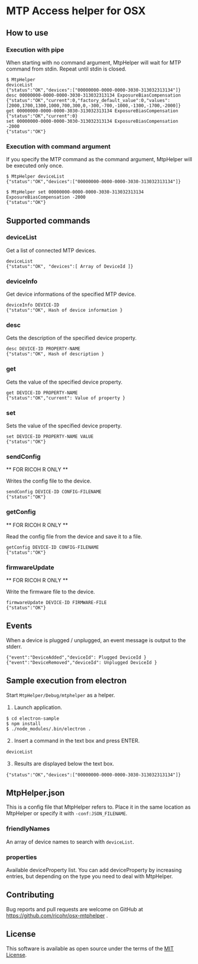 MTP Access helper for OSX
=========================

How to use
----------

### Execution with pipe

When starting with no command argument, MtpHelper will wait for MTP command from stdin.
Repeat until stdin is closed.

```
$ MtpHelper
deviceList
{"status":"OK","devices":["00000000-0000-0000-3030-313032313134"]}
desc 00000000-0000-0000-3030-313032313134 ExposureBiasCompensation
{"status":"OK","current":0,"factory_default_value":0,"values":[2000,1700,1300,1000,700,300,0,-300,-700,-1000,-1300,-1700,-2000]}
get 00000000-0000-0000-3030-313032313134 ExposureBiasCompensation
{"status":"OK","current":0}
set 00000000-0000-0000-3030-313032313134 ExposureBiasCompensation -2000
{"status":"OK"}
```

### Execution with command argument

If you specify the MTP command as the command argument, MtpHelper will be executed only once.

```
$ MtpHelper deviceList
{"status":"OK","devices":["00000000-0000-0000-3030-313032313134"]}
```
```
$ MtpHelper set 00000000-0000-0000-3030-313032313134 ExposureBiasCompensation -2000
{"status":"OK"}
```


Supported commands
------------------

### deviceList

Get a list of connected MTP devices.

```
deviceList
{"status":"OK", "devices":[ Array of DeviceId ]}
```

### deviceInfo

Get device informations of the specified MTP device.
```
deviceInfo DEVICE-ID
{"status":"OK", Hash of device information }
```

### desc

Gets the description of the specified device property.
```
desc DEVICE-ID PROPERTY-NAME
{"status":"OK", Hash of description }
```

### get

Gets the value of the specified device property.
```
get DEVICE-ID PROPERTY-NAME
{"status":"OK","current": Value of property }
```

### set

Sets the value of the specified device property.
```
set DEVICE-ID PROPERTY-NAME VALUE
{"status":"OK"}
```

### sendConfig

** FOR RICOH R ONLY **

Writes the config file to the device.
```
sendConfig DEVICE-ID CONFIG-FILENAME
{"status":"OK"}
```

### getConfig

** FOR RICOH R ONLY **

Read the config file from the device and save it to a file.
```
getConfig DEVICE-ID CONFIG-FILENAME
{"status":"OK"}
```

### firmwareUpdate

** FOR RICOH R ONLY **

Write the firmware file to the device.
```
firmwareUpdate DEVICE-ID FIRMWARE-FILE
{"status":"OK"}
```


Events
------

When a device is plugged / unplugged, an event message is output to the stderr.
```
{"event":"DeviceAdded","deviceId": Plugged DeviceId }
{"event":"DeviceRemoved","deviceId": Unplugged DeviceId }
```


Sample execution from electron
------------------------------

Start ``MtpHelper/Debug/mtphelper`` as a helper.

１. Launch application.
```
$ cd electron-sample
$ npm install
$ ./node_modules/.bin/electron .
```
２. Insert a command in the text box and press ENTER.
```
deviceList
```
３. Results are displayed below the text box.
```
{"status":"OK","devices":["00000000-0000-0000-3030-313032313134"]}
```


MtpHelper.json
--------------

This is a config file that MtpHelper refers to.
Place it in the same location as MtpHelper or specify it with ``-conf:JSON_FILENAME``.

### friendlyNames

An array of device names to search with ``deviceList``.

### properties

Available deviceProperty list.
You can add deviceProperty by increasing entries, but depending on the type you need to deal with MtpHelper.


Contributing
------------

Bug reports and pull requests are welcome on GitHub at https://github.com/ricohr/osx-mtphelper .


License
-------

This software is available as open source under the terms of the [MIT License](http://opensource.org/licenses/MIT).
